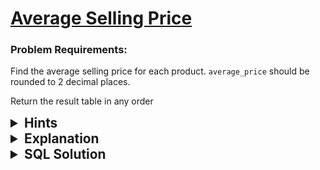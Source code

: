 # [Average Selling Price](https://leetcode.com/problems/average-selling-price/description/?envType=study-plan-v2&envId=top-sql-50)

### Problem Requirements:

Find the average selling price for each product. <code>average_price</code> should be rounded to 2 decimal places.

Return the result table in any order

<details>
<summary style="font-size:1.3rem;"> <strong>Hints</strong> </summary> 

<details>
      <summary>Hint#1</summary>
      <p>Use <code>OUTER JOIN</code></p>
</details>
<details>
      <summary>Hint#2</summary>
      <p>JOIN ON <code>product_id </code>AND <code>purchase_date</code></p>
</details>
<details>
      <summary>Hint#3</summary>
      <p>SQL has an aggregation function called <code>SUM(expression)</code> which calculate the sum of values in a set</p>
</details>
<details>
      <summary>Hint#4</summary>
      <p>SQL has a <code>ROUND(number, decimals)</code> function which rounds a number to a specified number of decimal places. </p>
</details>
<details>
      <summary>Hint#5</summary>
      <p>SQL has a <code>COALESCE(val1 , val2 , ....)</code> function which Return the first non-null value in a list </p>
</details>
<details>
      <summary>Hint#6</summary>
      <p>Use <code>GROUP BY</code> clause to group a set of rows into a set of summary rows</p>
</details>

</details>

<details>
<summary style="font-size:1.3rem;"> <strong>Explanation</strong> </summary>

To find the average_price for each product we want should calculate the total money paid and the total units bought then divide them as follows


$$
    round(\frac{SUM(price \times units)}{SUM(units)} , 2)
$$

we will <code> JOIN</code> these tables <code> ON</code> <code> product_id </code> and <code> purchase_date</code>. The <code>purchase_date</code> should be between <code>start_date</code> and <code>end_date</code>.
<ul>
      <li>To calculate the total money we can use <code>SUM()</code> function to sum the money of each record. The money of each record equals the <code>price</code>multiplied by <code>units</code>. </li>
      <li>To calculate the total units we also can use <code>SUM()</code> function </li>.
      <li>To calculate the <code>average_price</code> we should divide total money by total units then use <code>ROUND(number , decimals)</code> to round the result. </li>
</ul>
But what if the total units is zero here we will have <code>null</code>. To solve this problem we can use <code>COALESCE()</code> function. This function will return the first non-null value in a list.
</details>

<details>
<summary style="font-size:1.3rem"><strong> SQL Solution</strong> </summary> 



```sql
SELECT 
    Prices.product_id, 
    COALESCE(
    ROUND(
      SUM(Prices.price * UnitsSold.units) / SUM(UnitsSold.units), 
      2
    ), 
    0
    ) AS average_price 
FROM 
  Prices
  LEFT OUTER JOIN UnitsSold ON Prices.product_id = UnitsSold.product_id 
  AND UnitsSold.purchase_date >= Prices.start_date 
  AND UnitsSold.purchase_date <= end_date 
GROUP BY 
  product_id
```
</details>